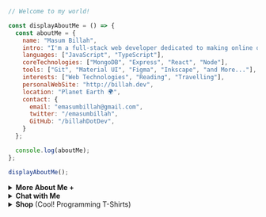  
```javascript
// Welcome to my world!

const displayAboutMe = () => {
  const aboutMe = {
    name: "Masum Billah",
    intro: "I'm a full-stack web developer dedicated to making online dreams a reality.",
    languages: ["JavaScript", "TypeScript"],
    coreTechnologies: ["MongoDB", "Express", "React", "Node"],
    tools: ["Git", "Material UI", "Figma", "Inkscape", "and More..."],
    interests: ["Web Technologies", "Reading", "Travelling"],
    personalWebSite: "http://billah.dev",
    location: "Planet Earth 🌍",
    contact: {
      email: "emasumbillah@gmail.com",
      twitter: "/emasumbillah",
      GitHub: "/billahDotDev",
    }
  };

  console.log(aboutMe);
};

displayAboutMe();

```


<details> 
<summary><strong>More About Me &#43;</strong></summary>
  
<pre>
🙂 My Story:
I am passionate about JavaScript and web technologies. Before the pandemic, I was just a struggling entrepreneur in the clothing industry.
'Cotton Logic' is a company where I hustled as a rainmaker. My business had its ups and downs, which were stressful, but I was learning 
 something new every day. During the pandemic, I decided to bring my passion into the business. Nowadays, two roles in my real-life game 
 are: 'Web Development Service' and Rainmaking for 'Cotton Logic'. 

👩‍💻 I Speak:
English, Bangla(Native), Taglish, Hindi, and of course JavaScript!

🎓 Certification:
I'm a Bangladesh University of Engineering and Technology (BUET) certified full-stack web developer
on a journey of modern web mastery at the University of Helsinki.
</pre>
</details>


<details> 
<summary><strong>Chat with Me</strong></summary>
 
<pre> 
There are times when you need someone to listen or give some advice. Book a slot to chat - anything from personal to career, 
Web Development, Graphic design, Digital Marketing, T-Shirt Business, and Mental Health.
<br />
The slots for May and June are fully booked. Availability for July will be announced in June on my Twitter account. You can 
fill out the <a href="https://docs.google.com/forms/d/e/1FAIpQLSef8mJz6FOO0TR3hb0upJO89fZXlB3xTG6W1qxsRAFUNTM74A/viewform?embedded=true" width="640" height="1442" frameborder="0" marginheight="0" marginwidth="0">Google Form</a> for the programming T-shirt business to get a quick response.
</pre>

</details>

<details>
<summary><strong>Shop</strong> (Cool! Programming T-Shirts)</summary>
<br>
<br>
<div>
 <strong>(Not ready yet! All uploaded photos are just for testing purpose. Now it's just a demo site. I'll upload the products soon...)</strong>
 <h1>It's just a demo site</h1>
 
</div>
<br>
<br>
<div>
 <h1>Welcome to the Cotton Logic products catalog</h1>
</div>
<br>
<br>

<div style="width: 100%; display: flex; justify-content: space-around;">
  <div style="width: 200px; margin: 10px;">
    <img src="https://images.unsplash.com/photo-1516762689617-e1cffcef479d?w=500&auto=format&fit=crop&q=60&ixlib=rb-4.0.3&ixid=M3wxMjA3fDB8MHxzZWFyY2h8Mnx8Y2xvdGhpbmd8ZW58MHx8MHx8fDA%3D" style="width: 100%;">
    <div style="text-align: center;">
      <strong>JavaScript Men's T-shirt (JST)</strong>
      <br>
      Fabric: Cotton
      <br>
      Colors: Black, Gray, White
      <br>
      Size: S, M, L, XL
      <br>
      Price: $0.00
    </div>
  </div>
  <br>
  <br>
  <div style="width: 200px; margin: 10px;">
    <img src="https://images.unsplash.com/photo-1593726891090-b4c6bc09c819?w=500&auto=format&fit=crop&q=60&ixlib=rb-4.0.3&ixid=M3wxMjA3fDB8MHxzZWFyY2h8MjB8fHQlMjBzaGlydHN8ZW58MHx8MHx8fDA%3D" style="width: 100%;">
    <div style="text-align: center;">
      <strong>Python Men's T-shirt (PT)</strong>
      <br>
      Fabric: Polyester
      <br>
      Colors: Red, Blue, Green
      <br>
      Size: S, M, L, XL
      <br>
      Price: $0.00
    </div>
  </div>
  <br>
  <br>
  <div style="width: 200px; margin: 10px;">
    <img src="https://images.unsplash.com/photo-1502389614483-e475fc34407e?w=500&auto=format&fit=crop&q=60&ixlib=rb-4.0.3&ixid=M3wxMjA3fDB8MHxzZWFyY2h8MTR8fHQlMjBzaGlydHN8ZW58MHx8MHx8fDA%3D" style="width: 100%;">
    <div style="text-align: center;">
      <strong>Java Men's T-shirt (JT)</strong>
      <br>
      Fabric: Cotton Blend
      <br>
      Colors: Navy, Maroon, Olive, White
      <br>
      Size: S, M, L, XL
      <br>
      Price: $0.00
    </div>
  </div>
 <br>
  <br>
  <div style="width: 200px; margin: 10px;">
    <img src="https://images.unsplash.com/photo-1594032194509-0056023973b2?w=500&auto=format&fit=crop&q=60&ixlib=rb-4.0.3&ixid=M3wxMjA3fDB8MHxzZWFyY2h8MTV8fHQlMjBzaGlydHN8ZW58MHx8MHx8fDA%3D" style="width: 100%;">
    <div style="text-align: center;">
      <strong>Another T-shirt (AT)</strong>
      <br>
      Fabric: Cotton
      <br>
      Colors: Blue, Green, Yellow
      <br>
      Size: S, M, L, XL
      <br>
      Price: $0.00
    </div>
  </div>
 <br>
  <br>
  <div style="width: 200px; margin: 10px;">
    <img src="https://images.unsplash.com/photo-1586790170083-2f9ceadc732d?w=500&auto=format&fit=crop&q=60&ixlib=rb-4.0.3&ixid=M3wxMjA3fDB8MHxzZWFyY2h8MTF8fHQlMjBzaGlydHN8ZW58MHx8MHx8fDA%3D" style="width: 100%;">
    <div style="text-align: center;">
      <strong>Yet Another T-shirt (YAT)</strong>
      <br>
      Fabric: Polyester
      <br>
      Colors: Red, Yellow, Orange
      <br>
      Size: S, M, L, XL
      <br>
      Price: $0.00
    </div>
  </div>
 <br>
  <br>
  <div style="width: 200px; margin: 10px;">
    <img src="https://images.unsplash.com/photo-1618354691438-25bc04584c23?w=500&auto=format&fit=crop&q=60&ixlib=rb-4.0.3&ixid=M3wxMjA3fDB8MHxzZWFyY2h8MTB8fHQlMjBzaGlydHN8ZW58MHx8MHx8fDA%3D" style="width: 100%;">
    <div style="text-align: center;">
      <strong>And Another T-shirt (AAT)</strong>
      <br>
      Fabric: Cotton Blend
      <br>
      Colors: Black, White, Gray
      <br>
      Size: S, M, L, XL
      <br>
      Price: $0.00
    </div>
  </div>
 <br>
  <br>
  <div style="width: 200px; margin: 10px;">
    <img src="https://images.unsplash.com/photo-1613852348851-df1739db8201?w=500&auto=format&fit=crop&q=60&ixlib=rb-4.0.3&ixid=M3wxMjA3fDB8MHxzZWFyY2h8N3x8dCUyMHNoaXJ0c3xlbnwwfHwwfHx8MA%3D%3D" style="width: 100%;">
    <div style="text-align: center;">
      <strong>Cool T-shirt (CT)</strong>
      <br>
      Fabric: Polyester Blend
      <br>
      Colors: Blue, Green, Purple
      <br>
      Size: S, M, L, XL
      <br>
      Price: $0.00
    </div>
  </div>
 <br>
  <br>
  <div style="width: 200px; margin: 10px;">
    <img src="https://images.unsplash.com/photo-1583743814966-8936f5b7be1a?w=500&auto=format&fit=crop&q=60&ixlib=rb-4.0.3&ixid=M3wxMjA3fDB8MHxzZWFyY2h8NHx8dCUyMHNoaXJ0c3xlbnwwfHwwfHx8MA%3D%3D" style="width: 100%;">
    <div style="text-align: center;">
      <strong>Awesome T-shirt (AT)</strong>
      <br>
      Fabric: Cotton
      <br>
      Colors: Red, White, Blue
      <br>
      Size: S, M, L, XL
      <br>
      Price: $0.00
    </div>
  </div>
 <br>
  <br>
  <div style="width: 200px; margin: 10px;">
    <img src="https://images.unsplash.com/photo-1581655353564-df123a1eb820?w=500&auto=format&fit=crop&q=60&ixlib=rb-4.0.3&ixid=M3wxMjA3fDB8MHxzZWFyY2h8Mnx8dCUyMHNoaXJ0c3xlbnwwfHwwfHx8MA%3D%3D" style="width: 100%;">
    <div style="text-align: center;">
      <strong>Funky T-shirt (FT)</strong>
      <br>
      Fabric: Polyester Blend
      <br>
      Colors: Orange, Yellow, Pink
      <br>
      Size: S, M, L, XL
      <br>
      Price: $0.00
    </div>
  </div>
 <br>
  <br>
  <div style="width: 200px; margin: 10px;">
    <img src="https://images.unsplash.com/photo-1554568218-0f1715e72254?w=500&auto=format&fit=crop&q=60&ixlib=rb-4.0.3&ixid=M3wxMjA3fDB8MHxzZWFyY2h8OHx8dCUyMHNoaXJ0fGVufDB8fDB8fHww" style="width: 100%;">
    <div style="text-align: center;">
      <strong>Geeky T-shirt (GT)</strong>
      <br>
      Fabric: Cotton Blend
      <br>
      Colors: Gray, Green, Blue
      <br>
      Size: S, M, L, XL
      <br>
      Price: $0.00
    </div>
  </div>
</div>

<br>
<br>

### How to Order

Ready to get your hands on these awesome products? Here's how:

You can Fill up the ![Order Form](https://www.google.com)

Send a WhatsApp/telegram/Viber message with the following information:
- Product name and Code(s) or Screenshot(s)
- Quantity
- Shipping address

💸 We'll respond to confirm your order and provide payment instructions.

Or visit our online [store](google.com).

Happy shopping! 🎁
</details>













